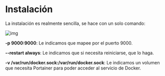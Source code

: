 # Instalación

La instalación es realmente sencilla, se hace con un solo comando:

![img](https://i.imgur.com/YaRp4hc.png)

**-p 9000:9000**: Le indicamos que mapee por el puerto 9000.

**--restart always**: Le indicamos que si necesita reiniciarse, que lo haga.

**-v /var/run/docker.sock:/var/run/docker.sock**: Le indicamos un volumen que necesita Portainer para poder acceder al servicio de Docker.


